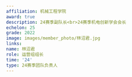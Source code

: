 ```yaml
---
affiliation: 机械工程学院
award: true
description: 24赛季副队长<br>24赛季机电创新学会会长
echelon: 25
grade: 2022
image: images/member_photo/林沼君.jpg
links:
name: 林沼君
role: 运营组组长
time: '24'
type: 24赛季团队负责人
---
```





